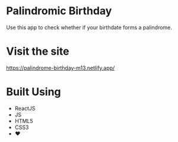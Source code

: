 # Palindromic Birthday
Use this app to check whether if your birthdate forms a palindrome.

# Visit the site
https://palindrome-birthday-m13.netlify.app/

# Built Using
 - ReactJS
 - JS
 - HTML5
 - CSS3
 - ❤️
